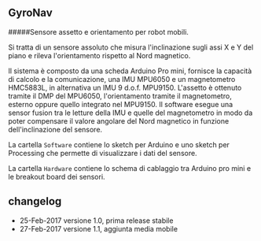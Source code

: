 ## GyroNav
#####Sensore assetto e orientamento per robot mobili.

Si tratta di un sensore assoluto che misura l'inclinazione sugli assi X e Y del piano e rileva l'orientamento rispetto al Nord magnetico. 

Il sistema è composto da una scheda Arduino Pro mini, fornisce la capacità di calcolo e la comunicazione, una IMU MPU6050 e un magnetometro HMC5883L, in alternativa un IMU 9 d.o.f. MPU9150.
L'assetto è ottenuto tramite il DMP del MPU6050, l'orientamento tramite il magnetometro, esterno oppure quello integrato nel MPU9150.
Il software esegue una sensor fusion tra le letture della IMU e quelle del magnetometro in modo da poter compensare il valore angolare del Nord magnetico in funzione dell'inclinazione del sensore.

La cartella `Software` contiene lo sketch per Arduino e uno sketch per Processing che permette di visualizzare i dati del sensore.

La cartella `Hardware` contiene lo schema di cablaggio tra Arduino pro mini e le breakout board dei sensori.

## changelog
* 25-Feb-2017 versione 1.0, prima release stabile
* 27-Feb-2017 versione 1.1, aggiunta media mobile
